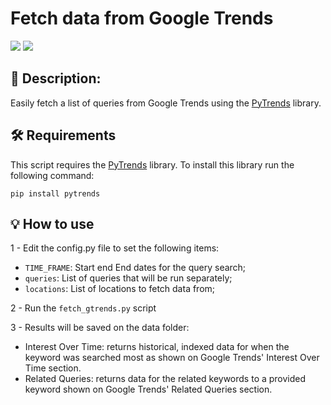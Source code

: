 # Fetch data from Google Trends

![](https://img.shields.io/github/license/andrematte/fetch-gtrends-queries?color=red&label=License&style=for-the-badge) ![](https://img.shields.io/github/stars/andrematte/fetch-gtrends-queries?logo=github&style=for-the-badge)

## 💬 Description:

Easily fetch a list of queries from Google Trends using the [PyTrends](https://github.com/GeneralMills/pytrends) library. 

## 🛠  Requirements

This script requires the [PyTrends](https://github.com/GeneralMills/pytrends) library. To install this library run the following command:

`pip install pytrends`

## 💡  How to use
1 - Edit the config.py file to set the following items:
   - `TIME_FRAME`: Start end End dates for the query search;
   - `queries`: List of queries that will be run separately;
   - `locations`: List of locations to fetch data from;
   
2 - Run the `fetch_gtrends.py` script

3 - Results will be saved on the data folder:
  - Interest Over Time: returns historical, indexed data for when the keyword was searched most as shown on Google Trends' Interest Over Time section.
  - Related Queries: returns data for the related keywords to a provided keyword shown on Google Trends' Related Queries section.
